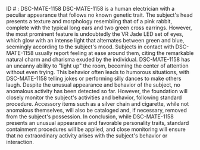 ID # : DSC-MATE-1158
DSC-MATE-1158 is a human electrician with a peculiar appearance that follows no known genetic trait. The subject's head presents a texture and morphology resembling that of a pink rabbit, complete with the typical long ears and two green cross earrings. However, the most prominent feature is undoubtedly the VR Jade LED set of eyes, which glow with an intense light that alternates between green and blue, seemingly according to the subject's mood.
Subjects in contact with DSC-MATE-1158 usually report feeling at ease around them, citing the remarkable natural charm and charisma exuded by the individual. DSC-MATE-1158 has an uncanny ability to "light up" the room, becoming the center of attention without even trying. This behavior often leads to humorous situations, with DSC-MATE-1158 telling jokes or performing silly dances to make others laugh.
Despite the unusual appearance and behavior of the subject, no anomalous activity has been detected so far. However, the foundation will closely monitor the subject's activities and behavior, following standard procedure. Accessory items such as a silver chain and cigarette, while not anomalous themselves, will also be cataloged and, if necessary, removed from the subject's possession.
In conclusion, while DSC-MATE-1158 presents an unusual appearance and favorable personality traits, standard containment procedures will be applied, and close monitoring will ensure that no extraordinary activity arises with the subject's behavior or interaction.